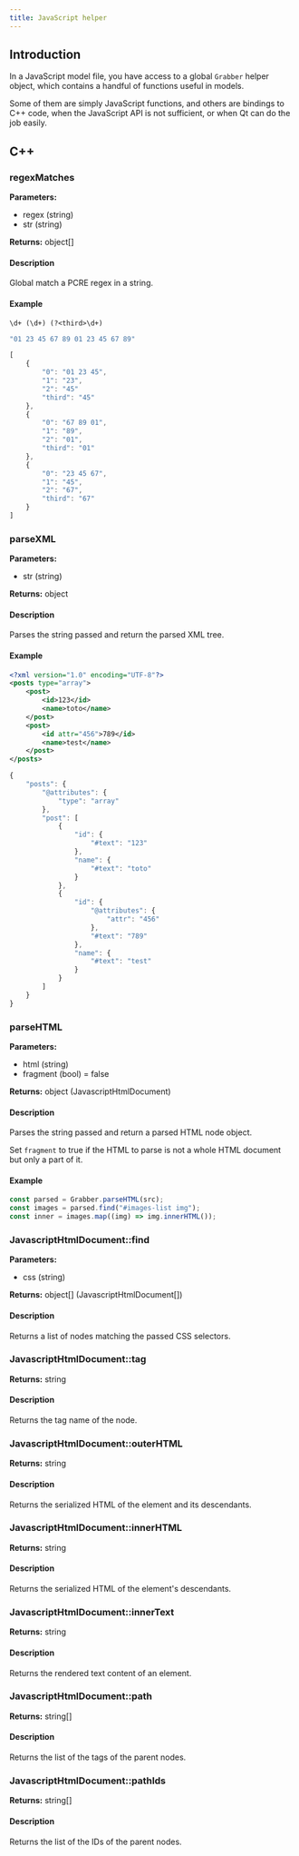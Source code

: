 ```yaml
---
title: JavaScript helper
---
```



## Introduction

In a JavaScript model file, you have access to a global `Grabber` helper object, which contains a handful of functions useful in models.

Some of them are simply JavaScript functions, and others are bindings to C++ code, when the JavaScript API is not sufficient, or when Qt can do the job easily.

## C++

### regexMatches

**Parameters:**
* regex (string)
* str (string)

**Returns:** object[]

#### Description
Global match a PCRE regex in a string.

#### Example
```
\d+ (\d+) (?<third>\d+)
```
```javascript
"01 23 45 67 89 01 23 45 67 89"
```
```javascript
[
    {
        "0": "01 23 45",
        "1": "23",
        "2": "45"
        "third": "45"
    },
    {
        "0": "67 89 01",
        "1": "89",
        "2": "01",
        "third": "01"
    },
    {
        "0": "23 45 67",
        "1": "45",
        "2": "67",
        "third": "67"
    }
]
```

### parseXML

**Parameters:**
* str (string)

**Returns:** object

#### Description
Parses the string passed and return the parsed XML tree.

#### Example
```xml
<?xml version="1.0" encoding="UTF-8"?>
<posts type="array">
    <post>
        <id>123</id>
        <name>toto</name>
    </post>
    <post>
        <id attr="456">789</id>
        <name>test</name>
    </post>
</posts>
```
```javascript
{
    "posts": {
        "@attributes": {
            "type": "array"
        },
        "post": [
            {
                "id": {
                    "#text": "123"
                },
                "name": {
                    "#text": "toto"
                }
            },
            {
                "id": {
                    "@attributes": {
                        "attr": "456"
                    },
                    "#text": "789"
                },
                "name": {
                    "#text": "test"
                }
            }
        ]
    }
}
```

### parseHTML

**Parameters:**
* html (string)
* fragment (bool) = false

**Returns:** object (JavascriptHtmlDocument)

#### Description
Parses the string passed and return a parsed HTML node object.

Set `fragment` to true if the HTML to parse is not a whole HTML document but only a part of it.

#### Example
```ts
const parsed = Grabber.parseHTML(src);
const images = parsed.find("#images-list img");
const inner = images.map((img) => img.innerHTML());
```

### JavascriptHtmlDocument::find

**Parameters:**
* css (string)

**Returns:** object[] (JavascriptHtmlDocument[])

#### Description
Returns a list of nodes matching the passed CSS selectors.

### JavascriptHtmlDocument::tag

**Returns:** string

#### Description
Returns the tag name of the node.

### JavascriptHtmlDocument::outerHTML

**Returns:** string

#### Description
Returns the serialized HTML of the element and its descendants.

### JavascriptHtmlDocument::innerHTML

**Returns:** string

#### Description
Returns the serialized HTML of the element's descendants.

### JavascriptHtmlDocument::innerText

**Returns:** string

#### Description
Returns the rendered text content of an element.

### JavascriptHtmlDocument::path

**Returns:** string[]

#### Description
Returns the list of the tags of the parent nodes.

### JavascriptHtmlDocument::pathIds

**Returns:** string[]

#### Description
Returns the list of the IDs of the parent nodes.
